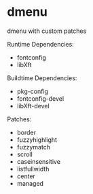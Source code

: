 # dmenu
dmenu with custom patches

Runtime Dependencies:
- fontconfig
- libXft

Buildtime Dependencies:
- pkg-config
- fontconfig-devel
- libXft-devel

Patches:
- border
- fuzzyhighlight
- fuzzymatch
- scroll
- caseinsensitive
- listfullwidth
- center
- managed
